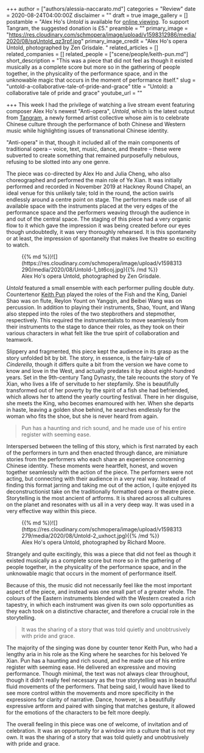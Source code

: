 +++
author = ["authors/alessia-naccarato.md"]
categories = "Review"
date = 2020-08-24T04:00:00Z
disclaimer = ""
draft = true
image_gallery = []
postamble = "Alex Ho's _Untold_ is available for [online viewing](https://youtu.be/OOqLBSu4Rc4). To support Tangram, the suggested donation is £5."
preamble = ""
primary_image = "https://res.cloudinary.com/schmopera/image/upload/v1598312986/media/2020/08/sqUntold_qz3rpf.jpg"
primary_image_credit = "Alex Ho's opera Untold, photographed by Zen Grisdale. "
related_articles = []
related_companies = []
related_people = ["scene/people/keith-pun.md"]
short_description = "This was a piece that did not feel as though it existed musically as a complete score but more so in the gathering of people together, in the physicality of the performance space, and in the unknowable magic that occurs in the moment of performance itself."
slug = "untold-a-collaborative-tale-of-pride-and-grace"
title = "Untold: a collaborative tale of pride and grace"
youtube_url = ""

+++
This week I had the privilege of watching a live stream event featuring composer Alex Ho's newest "Anti-opera", _Untold_, which is the latest output from [Tangram](https://www.tangramsound.com/ye-xian-a-story-untold.html), a newly formed artist collective whose aim is to celebrate Chinese culture through the performance of both Chinese and Western music while highlighting issues of transnational Chinese identity.

"Anti-opera" in that, though it included all of the main components of traditional opera – voice, text, music, dance, and theatre – these were subverted to create something that remained purposefully nebulous, refusing to be slotted into any one genre.

The piece was co-directed by Alex Ho and Julia Cheng, who also choreographed and performed the main role of Ye Xian. It was initially performed and recorded in November 2019 at Hackney Round Chapel, an ideal venue for this unlikely tale; told in the round, the action swirls endlessly around a centre point on stage. The performers made use of all available space with the instruments placed at the very edges of the performance space and the performers weaving through the audience in and out of the central space. The staging of this piece had a very organic flow to it which gave the impression it was being created before our eyes though undoubtedly, it was very thoroughly rehearsed. It is this spontaneity or at least, the impression of spontaneity that makes live theatre so exciting to watch.

<figure data-type="image">{{% md %}}![](https://res.cloudinary.com/schmopera/image/upload/v1598313290/media/2020/08/Untold-1_bt6coj.jpg){{% /md %}}

<figcaption>Alex Ho's opera Untold, photographed by Zen Grisdale.</figcaption>

</figure>

_Untold_ featured a small ensemble with each performer pulling double duty. Countertenor [Keith Pun](/scene/people/keith-pun/) played the roles of the Fish and the King, Daniel Shao was on flute, Reylon Yount on Yangqin, and Beibei Wang was on percussion. In addition to playing their instruments, Shao, Yount, and Wang also stepped into the roles of the two stepbrothers and stepmother, respectively. This required the instrumentalists to move seamlessly from their instruments to the stage to dance their roles, as they took on their various characters in what felt like the true spirit of collaboration and teamwork.

Slippery and fragmented, this piece kept the audience in its grasp as the story unfolded bit by bit. The story, in essence, is the fairy-tale of _Cinderella_, though it differs quite a bit from the version we have come to know and love in the West, and actually predates it by about eight-hundred years. Set in the 9th-century Tang Dynasty, the tale recounts the story of Ye Xian, who lives a life of servitude to her stepfamily. She is beautifully transformed out of her poverty by the spirit of a fish she had befriended, which allows her to attend the yearly courting festival. There in her disguise, she meets the King, who becomes enamoured with her. When she departs in haste, leaving a golden shoe behind, he searches endlessly for the woman who fits the shoe, but she is never heard from again.

> Pun has a haunting and rich sound, and he made use of his entire register with seeming ease.

Interspersed between the telling of this story, which is first narrated by each of the performers in turn and then enacted through dance, are miniature stories from the performers who each share an experience concerning Chinese identity. These moments were heartfelt, honest, and woven together seamlessly with the action of the piece. The performers were not acting, but connecting with their audience in a very real way. Instead of finding this format jarring and taking me out of the action, I quite enjoyed its deconstructionist take on the traditionally formatted opera or theatre piece. Storytelling is the most ancient of artforms. It is shared across all cultures on the planet and resonates with us all in a very deep way. It was used in a very effective way within this piece.

<figure data-type="image">{{% md %}}![](https://res.cloudinary.com/schmopera/image/upload/v1598313279/media/2020/08/Untold-2_uxhoct.jpg){{% /md %}}

<figcaption>Alex Ho's opera Untold, photographed by Richard Moore.</figcaption>

</figure>

Strangely and quite excitingly, this was a piece that did not feel as though it existed musically as a complete score but more so in the gathering of people together, in the physicality of the performance space, and in the unknowable magic that occurs in the moment of performance itself.

Because of this, the music did not necessarily feel like the most important aspect of the piece, and instead was one small part of a greater whole. The colours of the Eastern instruments blended with the Western created a rich tapestry, in which each instrument was given its own solo opportunities as they each took on a distinctive character, and therefore a crucial role in the storytelling.

> It was the sharing of a story that was told quietly and unobtrusively with pride and grace.

The majority of the singing was done by counter tenor Keith Pun, who had a lengthy aria in his role as the King where he searches for his beloved Ye Xian. Pun has a haunting and rich sound, and he made use of his entire register with seeming ease. He delivered an expressive and moving performance. Though minimal, the text was not always clear throughout, though it didn’t really feel necessary as the true storytelling was in beautiful fluid movements of the performers. That being said, I would have liked to see more control within the movements and more specificity in the expressions for clarity of narrative. Dance, however, is a beautifully expressive artform and paired with singing that matches gesture, it allowed for the emotions of the characters to be felt more deeply.

The overall feeling in this piece was one of welcome, of invitation and of celebration. It was an opportunity for a window into a culture that is not my own. It was the sharing of a story that was told quietly and unobtrusively with pride and grace.